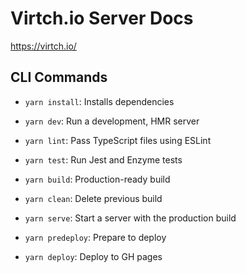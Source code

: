 # Virtch.io Server Docs

https://virtch.io/

## CLI Commands
*   `yarn install`: Installs dependencies

*   `yarn dev`: Run a development, HMR server

*   `yarn lint`: Pass TypeScript files using ESLint

*   `yarn test`: Run Jest and Enzyme tests

*   `yarn build`: Production-ready build

*   `yarn clean`: Delete previous build

*   `yarn serve`: Start a server with the production build

*   `yarn predeploy`: Prepare to deploy

*   `yarn deploy`: Deploy to GH pages
